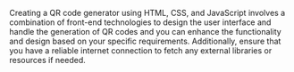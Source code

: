 Creating a QR code generator using HTML, CSS, and JavaScript involves a combination of front-end technologies to design the user interface and handle the generation of QR codes and you can enhance the functionality and design based on your specific requirements. Additionally, ensure that you have a reliable internet connection to fetch any external libraries or resources if needed.
